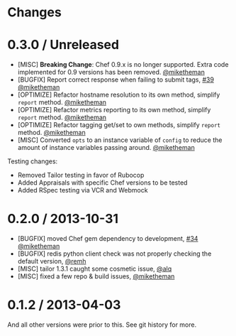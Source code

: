Changes
=======

# 0.3.0 / Unreleased

* [MISC] **Breaking Change**: Chef 0.9.x is no longer supported. Extra code implemented for 0.9 versions has been removed. [@miketheman][]
* [BUGFIX] Report correct response when failing to submit tags, [#39][] [@miketheman][]
* [OPTIMIZE] Refactor hostname resolution to its own method, simplify `report` method. [@miketheman][]
* [OPTIMIZE] Refactor metrics reporting to its own method, simplify `report` method. [@miketheman][]
* [OPTIMIZE] Refactor tagging get/set to own methods, simplify `report` method. [@miketheman][]
* [MISC] Converted `opts` to an instance variable of `config` to reduce the amount of instance variables passing around. [@miketheman][]

Testing changes:
* Removed Tailor testing in favor of Rubocop
* Added Appraisals with specific Chef versions to be tested
* Added RSpec testing via VCR and Webmock

# 0.2.0 / 2013-10-31

* [BUGFIX] moved Chef gem dependency to development, [#34][] [@miketheman][]
* [BUGFIX] redis python client check was not properly checking the default version, [@remh][]
* [MISC] tailor 1.3.1 caught some cosmetic issue, [@alq][]
* [MISC] fixed a few repo & build issues, [@miketheman][]

# 0.1.2 / 2013-04-03

And all other versions were prior to this. See git history for more.

<!--- The following link definition list is generated by PimpMyChangelog --->
[#34]: https://github.com/DataDog/chef-handler-datadog/issues/34
[#39]: https://github.com/DataDog/chef-handler-datadog/issues/39
[@alq]: https://github.com/alq
[@miketheman]: https://github.com/miketheman
[@remh]: https://github.com/remh
